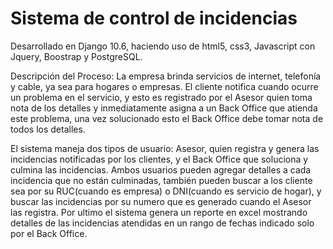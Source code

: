 # Sistema de control de incidencias
Desarrollado en Django 10.6, haciendo uso de html5, css3, Javascript con Jquery, Boostrap y PostgreSQL.

Descripción del Proceso: La empresa brinda servicios de internet, telefonía y cable, ya sea para hogares o empresas. El cliente notifica cuando ocurre un problema en el servicio, y esto es registrado por el Asesor quien toma nota de los detalles y inmediatamente asigna a un Back Office que atienda este problema, una vez solucionado esto el Back Office debe tomar nota de todos los detalles.

El sistema maneja dos tipos de usuario: Asesor, quien registra y genera las incidencias notificadas por los clientes, y el Back Office que soluciona y culmina las incidencias. Ambos usuarios pueden agregar detalles a cada incidencia que no están culminadas, también pueden buscar a los cliente sea por su RUC(cuando es empresa) o DNI(cuando es servicio de hogar), y buscar las incidencias por su numero que es generado cuando el Asesor las registra. Por ultimo el sistema genera un reporte en excel mostrando detalles de las incidencias atendidas en un rango de fechas indicado solo por el Back Office.
